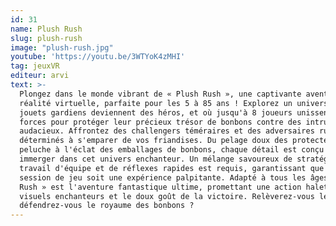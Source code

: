 ```yaml
---
id: 31
name: Plush Rush
slug: plush-rush
image: "plush-rush.jpg"
youtube: 'https://youtu.be/3WTYoK4zMHI'
tag: jeuxVR
editeur: arvi
text: >-
  Plongez dans le monde vibrant de « Plush Rush », une captivante aventure en
  réalité virtuelle, parfaite pour les 5 à 85 ans ! Explorez un univers où les
  jouets gardiens deviennent des héros, et où jusqu'à 8 joueurs unissent leurs
  forces pour protéger leur précieux trésor de bonbons contre des intrus
  audacieux. Affrontez des challengers téméraires et des adversaires rusés
  déterminés à s'emparer de vos friandises. Du pelage doux des protecteurs en
  peluche à l'éclat des emballages de bonbons, chaque détail est conçu pour vous
  immerger dans cet univers enchanteur. Un mélange savoureux de stratégie, de
  travail d'équipe et de réflexes rapides est requis, garantissant que chaque
  session de jeu soit une expérience palpitante. Adapté à tous les âges, « Plush
  Rush » est l'aventure fantastique ultime, promettant une action haletante, des
  visuels enchanteurs et le doux goût de la victoire. Relèverez-vous le défi et
  défendrez-vous le royaume des bonbons ?
---
```


